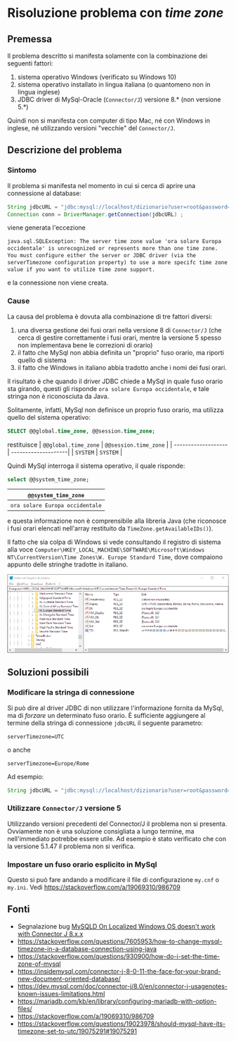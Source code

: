 # Risoluzione problema con *time zone*

## Premessa

Il problema descritto si manifesta solamente con la combinazione dei seguenti fattori:
1. sistema operativo Windows (verificato su Windows 10)
1. sistema operativo installato in lingua italiana (o quantomeno non in lingua inglese)
1. JDBC driver di MySql-Oracle (`Connector/J`) versione 8.* (non versione 5.*)

Quindi non si manifesta con computer di tipo Mac, né con Windows in inglese, né utilizzando versioni "vecchie" del `Connector/J`.

## Descrizione del problema

### Sintomo

Il problema si manifesta nel momento in cui si cerca di aprire una connessione al database:
```java
String jdbcURL = "jdbc:mysql://localhost/dizionario?user=root&password=root" ;
Connection conn = DriverManager.getConnection(jdbcURL) ;
```
viene generata l'eccezione
```
java.sql.SQLException: The server time zone value 'ora solare Europa occidentale' is unrecognized or represents more than one time zone. You must configure either the server or JDBC driver (via the serverTimezone configuration property) to use a more specifc time zone value if you want to utilize time zone support.
```
e la connessione non viene creata.

### Cause

La causa del problema è dovuta alla combinazione di tre fattori diversi:
1. una diversa gestione dei fusi orari nella versione 8 di `Connector/J` (che cerca di gestire correttamente i fusi orari, mentre la versione 5 spesso non implementava bene le correzioni di orario)
1. il fatto che MySql non abbia definita un "proprio" fuso orario, ma riporti quello di sistema
1. il fatto che Windows in italiano abbia tradotto anche i nomi dei fusi orari.

Il risultato è che quando il driver JDBC chiede a MySql in quale fuso orario sta girando, questi gli risponde `ora solare Europa occidentale`, e tale stringa non è riconosciuta da Java.

Solitamente, infatti, MySql non definisce un proprio fuso orario, ma utilizza quello del sistema operativo:
```sql
SELECT @@global.time_zone, @@session.time_zone;
```
restituisce
| `@@global.time_zone` | `@@session.time_zone` | 
| -------------------| --------------------|
| `SYSTEM`             | `SYSTEM`              |

Quindi MySql interroga il sistema operativo, il quale risponde:
```sql
select @@system_time_zone;
```
| `@@system_time_zone` | 
| -------------------| 
| `ora solare Europa occidentale` |
e questa informazione non è comprensibile alla libreria Java (che riconosce i fusi orari elencati nell'array restituito da `TimeZone.getAvailableIDs()`).

Il fatto che sia colpa di Windows si vede consultando il registro di sistema alla voce `Computer\HKEY_LOCAL_MACHINE\SOFTWARE\Microsoft\Windows NT\CurrentVersion\Time Zones\W. Europe Standard Time`, dove compaiono appunto delle stringhe tradotte in italiano.

![RegEdit](./regedit-timezone.png)


## Soluzioni possibili

### Modificare la stringa di connessione

Si può dire al driver JDBC di non utilizzare l'informazione fornita da MySql, ma di *forzare* un determinato fuso orario. È sufficiente aggiungere al termine della stringa di connessione `jdbcURL` il seguente parametro:
```
serverTimezone=UTC
```
o anche
```
serverTimezone=Europe/Rome
```

Ad esempio:
```java
String jdbcURL = "jdbc:mysql://localhost/dizionario?user=root&password=root&serverTimezone=Europe/Rome" ;
```

### Utilizzare `Connector/J` versione 5

Utilizzando versioni precedenti del Connector/J il problema non si presenta. Ovviamente non è una soluzione consigliata a lungo termine, ma nell'immediato potrebbe essere utile. Ad esempio è stato verificato che con la versione 5.1.47 il problema non si verifica.

### Impostare un fuso orario esplicito in MySql

Questo si può fare andando a modificare il file di configurazione `my.cnf` o `my.ini`. Vedi https://stackoverflow.com/a/19069310/986709



## Fonti

* Segnalazione bug [MySQLD On Localized Windows OS doesn't work with Connector J 8.x.x](https://bugs.mysql.com/bug.php?id=93091)
* https://stackoverflow.com/questions/7605953/how-to-change-mysql-timezone-in-a-database-connection-using-java
* https://stackoverflow.com/questions/930900/how-do-i-set-the-time-zone-of-mysql
* https://insidemysql.com/connector-j-8-0-11-the-face-for-your-brand-new-document-oriented-database/
* https://dev.mysql.com/doc/connector-j/8.0/en/connector-j-usagenotes-known-issues-limitations.html
* https://mariadb.com/kb/en/library/configuring-mariadb-with-option-files/
* https://stackoverflow.com/a/19069310/986709
* https://stackoverflow.com/questions/19023978/should-mysql-have-its-timezone-set-to-utc/19075291#19075291
